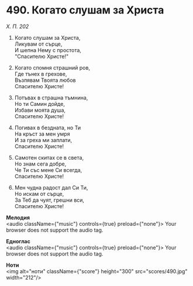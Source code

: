 # 490. Когато слушам за Христа  

*Х. П. 202*  

1. Когато слушам за Христа,  
Ликувам от сърце,  
И шепна Нему с простота,  
"Спасителю Христе!"  

2. Когато спомня страшний ров,  
Где тънех в грехове,  
Възпявам Твоята любов  
Спасителю Христе!  

3. Потъвах в страшна тъмнина,  
Но ти Самин дойде,  
Избави моята душа,  
Спасителю Христе!  

4. Погивах в бездната, но Ти  
На кръст за мен умря  
И за греха ми заплати,  
Спасителю Христе!  

5. Самотен скитах се в света,  
Но знам сега добре,  
Че Ти със мене Си всегда,  
Спасителю Христе!  

6. Мен чудна радост дал Си Ти,  
Но искам от сърце,  
За Теб да чуят, грешни вси,  
Спасителю Христе!  

__Мелодия__  
<audio className={"music"} controls={true} preload={"none"}><source src="mp3/490.mp3" type="audio/mpeg"/>
Your browser does not support the audio tag.
</audio>  

__Едноглас__  
<audio className={"music"} controls={true} preload={"none"}><source src="transp/490.mp3" type="audio/mpeg"/>
Your browser does not support the audio tag.
</audio>  

__Ноти__  
<img alt="ноти" className={"score"} height="300" src="scores/490.jpg" width="212"/>
